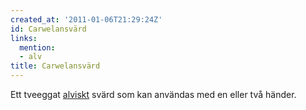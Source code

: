 ```yaml
---
created_at: '2011-01-06T21:29:24Z'
id: Carwelansvärd
links:
  mention:
  - alv
title: Carwelansvärd
---
```


Ett tveeggat [alviskt] svärd som kan användas med en eller två händer.

  [alviskt]: alv